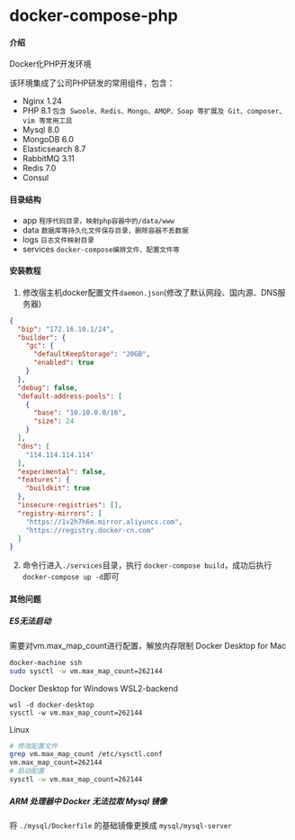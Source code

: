 # docker-compose-php

#### 介绍
Docker化PHP开发环境

该环境集成了公司PHP研发的常用组件，包含：
- Nginx 1.24
- PHP 8.1 `包含 Swoole、Redis、Mongo、AMQP、Soap 等扩展及 Git、composer、vim 等常用工具`
- Mysql 8.0
- MongoDB 6.0
- Elasticsearch 8.7
- RabbitMQ 3.11
- Redis 7.0
- Consul

#### 目录结构
- app `程序代码目录，映射php容器中的/data/www`
- data `数据库等持久化文件保存目录，删除容器不丢数据`
- logs `日志文件映射目录`
- services `docker-compose编排文件、配置文件等`


#### 安装教程
1. 修改宿主机docker配置文件`daemon.json`(修改了默认网段、国内源、DNS服务器)
```JSON
{
  "bip": "172.16.10.1/24",
  "builder": {
    "gc": {
      "defaultKeepStorage": "20GB",
      "enabled": true
    }
  },
  "debug": false,
  "default-address-pools": [
    {
      "base": "10.10.0.0/16",
      "size": 24
    }
  ],
  "dns": [
    "114.114.114.114"
  ],
  "experimental": false,
  "features": {
    "buildkit": true
  },
  "insecure-registries": [],
  "registry-mirrors": [
    "https://1v2h7h6m.mirror.aliyuncs.com",
    "https://registry.docker-cn.com"
  ]
}
```

2. 命令行进入`./services`目录，执行 `docker-compose build`，成功后执行`docker-compose up -d`即可

#### 其他问题
##### ES无法启动
需要对vm.max_map_count进行配置，解放内存限制
Docker Desktop for Mac
```bash
docker-machine ssh
sudo sysctl -w vm.max_map_count=262144
```

Docker Desktop for Windows WSL2-backend
```shell
wsl -d docker-desktop
sysctl -w vm.max_map_count=262144
```

Linux
```bash
# 修改配置文件
grep vm.max_map_count /etc/sysctl.conf
vm.max_map_count=262144
# 启动配置
sysctl -w vm.max_map_count=262144
```

##### ARM 处理器中 Docker 无法拉取 Mysql 镜像
将 `./mysql/Dockerfile` 的基础镜像更换成 `mysql/mysql-server`